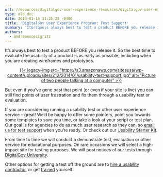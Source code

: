 ```yaml
---
url: /resources/digitalgov-user-experience-resources/digitalgov-user-experience-program-test-support/
type: old_doc
date: 2014-01-16 11:25:23 -0400
title: 'DigitalGov User Experience Program: Test Support'
summary: 'It&rsquo;s always best to test a product BEFORE you release it. So the best time to evaluate the usability of a product is as early as possible, including when you are creating wireframes and prototypes. But even if you&rsquo;ve gone past that point'
authors:
  - andreanocesigritz
---
```


It’s always best to test a product BEFORE you release it. So the best time to evaluate the usability of a product is as early as possible, including when you are creating wireframes and prototypes.

<p style="text-align: center">
  <a href="https://s3.amazonaws.com/sitesusa/wp-content/uploads/sites/212/2014/01/usability-test-support.jpg">{{< legacy-img src="https://s3.amazonaws.com/sitesusa/wp-content/uploads/sites/212/2014/01/usability-test-support.jpg" alt="Picture of two people talking at a computer" >}}</a>
</p>

But even if you’ve gone past that point (or even if your site is live) you can still find points of user frustration and fix them through a usability test or evaluation.

If you are considering running a usability test or other user experience service &#8211; great! We&#8217;d be happy to offer some pointers, point you towards some templates to save you time, or take a look at your script or test plan. Our goal is for agencies to do as much user research as they can, so [email us for test support](mailto:govux@gsa.gov) when you&#8217;re ready. Or check out our [Usability Starter Kit](https://www.WHATEVER/resources/user-experience-program/digitalgov-user-experience-program-usability-starter-kit/ "DigitalGov User Experience Program: Usability Starter Kit").

From time to time we will conduct a demonstrate test, evaluation or other service for educational purposes. On rare occasions we will select a high-impact site for testing purposes.  We will post notices of our tests through [DigitalGov University](https://www.WHATEVER/digitalgov-university/).

Other options for getting a test off the ground are to [hire a usability contractor](https://www.gsaadvantage.gov/advantage/s/search.do?q=0:2%22usability+testing%22&q=0:1%22usability+testing%22&db=1), or get [trained](https://www.WHATEVER/resources/user-experience-program/usability-training-for-federal-employees/) yourself.